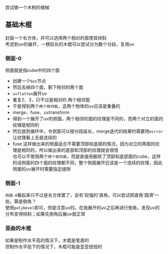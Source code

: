 尝试做一个木制的楼梯
## 基础木棍
封装一个长方体，并可以选择两个相对的面使其倾斜  
考虑到uv的展开，一根较长的木棍可以尝试分为数个分段，复用uv  
### 侧面-0
侧面就是指cube中的四个面  
* 创建一个`box`节点
* 然后去掉四个面，剩下相邻的两个面
* `uvflatten`展开uv
* 重复2、3，只不过是相对的 两个相邻面
* 于是得到两个`两个相邻面`，这两个物体的uv应该是重叠的
* merge、fuse、uvtransform
* 得到一个展开了uv的侧面，两个相邻的面的纹理是不同的，而两个对立的面的纹理是相同的
* 然后放到循环中，令侧面可以按分段延长，merge迭代的结果时需要用`mirror`让纹理看上去是连续的
* fuse
这样做出来的侧面适合不需要顶部和底部的情况，因为对立的两面的纹理是相同的，所以做出来的底部和顶部的纹理就会很怪  
也可以不使用两个`两个相邻面`，而是直接用删除了顶部和底部面的cube，这样的话侧面的四个面的纹理都不同，整个侧面展开应该是一个连续的纹理，因此侧面的uv展开时需要指定缝隙
### 侧面-1
`侧面-0`看起来只不过是长方体罢了，会有'较强的'直角，可以尝试把直角'圆滑'一些。算是倒角？  
使用`polybevel`即可，但是注意uv的。在我展开的uv之后再进行倒角，发现uv的分布变得倾斜；如果先倒角后展uv就正常  
### 歪曲的木棍
如果是制作水平高的情况下，木棍是笔直的  
但制作水平低下的情况下，木棍可能是歪歪扭扭的